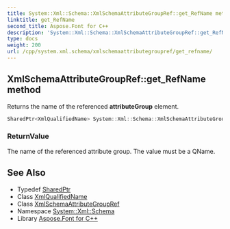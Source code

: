 ```yaml
---
title: System::Xml::Schema::XmlSchemaAttributeGroupRef::get_RefName method
linktitle: get_RefName
second_title: Aspose.Font for C++
description: 'System::Xml::Schema::XmlSchemaAttributeGroupRef::get_RefName method. Returns the name of the referenced attributeGroup element in C++.'
type: docs
weight: 200
url: /cpp/system.xml.schema/xmlschemaattributegroupref/get_refname/
---
```

## XmlSchemaAttributeGroupRef::get_RefName method


Returns the name of the referenced **attributeGroup** element.

```cpp
SharedPtr<XmlQualifiedName> System::Xml::Schema::XmlSchemaAttributeGroupRef::get_RefName()
```


### ReturnValue

The name of the referenced attribute group. The value must be a QName.

## See Also

* Typedef [SharedPtr](../../../system/sharedptr/)
* Class [XmlQualifiedName](../../../system.xml/xmlqualifiedname/)
* Class [XmlSchemaAttributeGroupRef](../)
* Namespace [System::Xml::Schema](../../)
* Library [Aspose.Font for C++](../../../)
